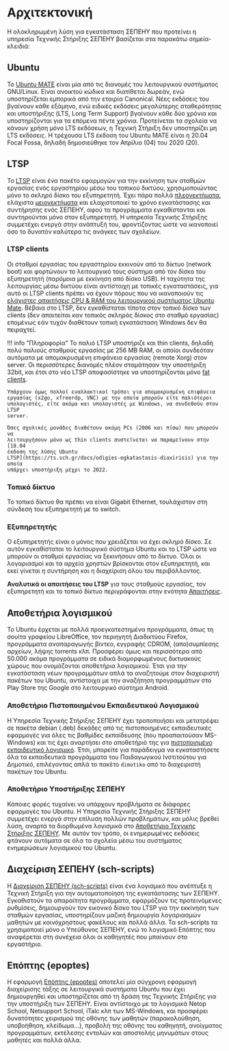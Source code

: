 # Αρχιτεκτονική

Η ολοκληρωμένη λύση για εγκατάσταση ΣΕΠΕΗΥ που προτείνει η υπηρεσία Τεχνικής
Στήριξης ΣΕΠΕΗΥ βασίζεται στα παρακάτω σημεία-κλειδιά:

## Ubuntu

Το [Ubuntu MATE](https://ubuntu-mate.org/) είναι μία από τις διανομές του
λειτουργικού συστήματος GNU/Linux. Είναι ανοικτού κώδικα και διατίθεται δωρεάν,
ενώ υποστηρίζεται εμπορικά από την εταιρία Canonical. Νέες εκδόσεις του
βγαίνουν κάθε εξάμηνο, ενώ ειδικές εκδόσεις μεγαλύτερης σταθερότητας και
υποστήριξης (LTS, Long Term Support) βγαίνουν κάθε δύο χρόνια και
υποστηρίζονται για τα επόμενα πέντε χρόνια. Προτείνεται τα σχολεία να κάνουν
χρήση μόνο LTS εκδόσεων, η Τεχνική Στήριξη δεν υποστηρίζει μη LTS εκδόσεις. Η
τρέχουσα LTS έκδοση του Ubuntu MATE είναι η 20.04 Focal Fossa, δηλαδή
δημοσιεύθηκε τον Απρίλιο (04) του 2020 (20).

## LTSP

Το [LTSP](https://ltsp.org) είναι ένα πακέτο εφαρμογών για την εκκίνηση των
σταθμών εργασίας ενός εργαστηρίου μέσω του τοπικού δικτύου, χρησιμοποιώντας
μόνο το σκληρό δίσκο του εξυπηρετητή. Έχει πάρα πολλά
[πλεονεκτήματα](advantages.md), ελάχιστα [μειονεκτήματα](disadvantages.md)
και ελαχιστοποιεί το χρόνο εγκατάστασης και συντήρησης ενός ΣΕΠΕΗΥ, αφού τα
προγράμματα εγκαθίστανται και συντηρούνται μόνο στον εξυπηρετητή. Η υπηρεσία
Τεχνικής Στήριξης συμμετέχει ενεργά στην ανάπτυξή του, φροντίζοντας ώστε να
ικανοποιεί όσο το δυνατόν καλύτερα τις ανάγκες των σχολείων.

### LTSP clients

Οι σταθμοί εργασίας του εργαστηρίου εκκινούν από το δίκτυο (network boot) και
φορτώνουν το λειτουργικό τους σύστημα από τον δίσκο του εξυπηρετητή (παρόμοια
με εκκίνηση από δίσκο USB). Η ταχύτητα της λειτουργίας μέσω δικτύου είναι
αντίστοιχη με τοπικές εγκαταστάσεις, για αυτό οι LTSP clients πρέπει να έχουν
πόρους που να ικανοποιούν τις [ελάχιστες απαιτήσεις CPU & RAM του λειτουργικού
συστήματος Ubuntu Mate](https://ubuntu-mate.org/about/requirements/). Βέβαια
στο LTSP, δεν εγκαθίσταται τίποτα στον τοπικό δίσκο των clients (δεν απαιτείται
καν τοπικός σκληρός δίσκος στο σταθμό εργασίας) επομένως εάν τυχόν διαθέτουν
τοπική εγκατάσταση Windows δεν θα πειραχτεί.

!!! info "Πληροφορία"
    Το παλιό LTSP υποστήριζε και thin clients, δηλαδή πολύ παλιούς σταθμούς
    εργασίας με 256 MB RAM, οι οποίοι συνδεόταν αυτόματα με απομακρυσμένη
    επιφάνεια εργασίας (remote Xorg) στον server. Οι περισσότερες διανομές
    πλέον σταμάτησαν την υποστήριξη 32bit, και έτσι στο νέο LTSP αποφασίστηκε
    να υποστηρίζονται μόνο [fat clients](requirements/#σταθμοί-εργασίας).

    Υπάρχουν όμως πολλοί εναλλακτικοί τρόποι για απομακρυσμένη επιφάνεια
    εργασίας (x2go, xfreerdp, VNC) με την οποία μπορούν είτε παλιότεροι
    υπολογιστές, είτε ακόμα και υπολογιστές με Windows, να συνδεθούν στον LTSP
    server.

    Όσες σχολικές μονάδες διαθέτουν ακόμη PCs (2006 και πίσω) που μπορούν να
    λειτουργήσουν μόνο ως thin clients συστείνεται να παραμείνουν στην [18.04
    έκδοση της λύσης Ubuntu
    LTSP](https://ts.sch.gr/docs/odigies-egkatastasis-diaxirisis) για την οποία
    υπάρχει υποστήριξη μέχρι το 2022.

### Τοπικό δίκτυο

Το τοπικό δίκτυο θα πρέπει να είναι Gigabit Ethernet, τουλάχιστον στη σύνδεση
του εξυπηρετητή με το switch.

### Εξυπηρετητής

Ο εξυπηρετητής είναι ο μόνος που χρειάζεται να έχει σκληρό δίσκο. Σε αυτόν
εγκαθίσταται το λειτουργικό σύστημα Ubuntu και το LTSP ώστε να μπορούν οι
σταθμοί εργασίας να ξεκινήσουν από το δίκτυο. Όλοι οι λογαριασμοί και τα αρχεία
χρηστών βρίσκονται στον εξυπηρετητή, και εκεί γίνεται η συντήρηση και η
διαχείριση όλου του περιβάλλοντος.

**Αναλυτικά οι απαιτήσεις του LTSP** για τους σταθμούς εργασίας, τον
εξυπηρετητή και το τοπικό δίκτυο περιγράφονται στην ενότητα
[Απαιτήσεις](requirements.md).

## Αποθετήρια λογισμικού

Το Ubuntu έρχεται με πολλά προεγκατεστημένα προγράμματα, όπως τη σουίτα
γραφείου LibreOffice, τον περιηγητή Διαδικτύου Firefox, προγράμματα
αναπαραγωγής βίντεο, εγγραφής CDROM, (απο)συμπίεσης αρχείων, λήψης torrents
κλπ. Προσφέρει όμως και περισσότερα από 50.000 ακόμα προγράμματα σε ειδικά
διαμορφωμένους δικτυακούς χώρους που ονομάζονται αποθετήρια λογισμικού. Έτσι
για την εγκατάσταση νέων προγραμμάτων απλά τα αναζητούμε στον διαχειριστή
πακέτων του Ubuntu, αντίστοιχα με την αναζήτηση προγραμμάτων στο Play Store της
Google στο λειτουργικό σύστημα Android.

### Αποθετήριο Πιστοποιημένου Εκπαιδευτικού Λογισμικού

Η Υπηρεσία Τεχνικής Στήριξης ΣΕΠΕΗΥ έχει τροποποιήσει και μετατρέψει σε πακέτα
debian (.deb) δεκάδες από τις πιστοποιημένες εκπαιδευτικές εφαρμογές για όλες
τις βαθμίδες εκπαίδευσης (που προαπαιτούσαν MS-Windows) και τις έχει αναρτήσει
στο αποθετήριό της για [πιστοποιημένο εκπαιδευτικό
λογισμικό](https://ts.sch.gr/repository). Έτσι, μπορείτε για παράδειγμα να
εγκαταστήσετε όλα τα εκπαιδευτικά προγράμματα του Παιδαγωγικού Ινστιτούτου για
Δημοτικό, επιλέγοντας απλά το πακέτο `dimotiko` από το διαχειριστή πακέτων του
Ubuntu.

### Αποθετήριο Υποστήριξης ΣΕΠΕΗΥ

Κάποιες φορές τυχαίνει να υπάρχουν προβλήματα σε διάφορες εφαρμογές του Ubuntu.
Η Υπηρεσία Τεχνικής Στήριξης ΣΕΠΕΗΥ συμμετέχει ενεργά στην επίλυση πολλών
προβλημάτων, και μόλις βρεθεί λύση, αναρτά τα διορθωμένα λογισμικά στο
[Αποθετήριο Τεχνικής Στήριξης
ΣΕΠΕΗΥ](https://launchpad.net/~ts.sch.gr/+archive/ppa). Με αυτόν τον τρόπο, οι
ενημερωμένες εκδόσεις φτάνουν αυτόματα σε όλα τα σχολεία μέσω του συστήματος
ενημερώσεων λογισμικού του Ubuntu.

## Διαχείριση ΣΕΠΕΗΥ (sch-scripts)

Η [Διαχείριση ΣΕΠΕΗΥ (sch-scripts)](../sch-scripts/index.md) είναι ένα
λογισμικό που ανέπτυξε η Τεχνική Στήριξη για την αυτοματοποίηση της
εγκατάστασης των ΣΕΠΕΗΥ. Εγκαθιστούν τα απαραίτητα προγράμματα, εφαρμόζουν τις
προτεινόμενες ρυθμίσεις, δημιουργούν τον εικονικό δίσκο του LTSP για την
εκκίνηση των σταθμών εργασίας, υποστηρίζουν μαζική δημιουργία λογαριασμών
μαθητών με κοινόχρηστους φακέλους και πολλά άλλα. Τα sch-scripts τα
χρησιμοποιεί μόνο ο Υπεύθυνος ΣΕΠΕΗΥ, ενώ το λογισμικό Επόπτης που αναφέρεται
στη συνέχεια όλοι οι καθηγητές που μπαίνουν στο εργαστήριο.

## Επόπτης (epoptes)

Η εφαρμογή [Επόπτης (epoptes)](../epoptes/index.md) αποτελεί μία σύγχρονη
εφαρμογή διαχείρισης τάξης σε λειτουργικά συστήματα Ubuntu που έχει
δημιουργηθεί και υποστηρίζεται από τη δράση της Τεχνικής Στήριξης για την
υποστήριξη των ΣΕΠΕΗΥ. Είναι αντίστοιχο με τα λογισμικά Netop School,
Netsupport School, iTalc κλπ των MS-Windows, και προσφέρει δυνατότητες
χειρισμού της οθόνης των μαθητών (παρακολούθηση, υποβοήθηση, κλείδωμα...),
προβολή της οθόνης του καθηγητή, ανοίγματος προγραμμάτων, εκτέλεσης εντολών και
αποστολής μηνυμάτων στους μαθητές και πολλά άλλα.
